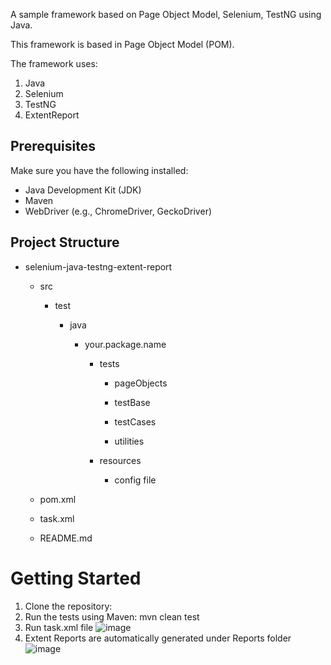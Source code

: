 A sample framework based on Page Object Model, Selenium, TestNG using Java.

This framework is based in Page Object Model (POM).

The framework uses:
1. Java
2. Selenium
3. TestNG
4. ExtentReport

## Prerequisites

Make sure you have the following installed:

- Java Development Kit (JDK)
- Maven
- WebDriver (e.g., ChromeDriver, GeckoDriver)

## Project Structure

- selenium-java-testng-extent-report

  - src

    - test

      - java

        - your.package.name

          - tests

            - pageObjects

            - testBase

            - testCases

            - utilities

          - resources

            - config file

  - pom.xml

  - task.xml

  - README.md


# Getting Started
1. Clone the repository:
2. Run the tests using Maven: mvn clean test
3. Run task.xml file
   ![image](https://github.com/techdome-io/Numadic_SeleniumFramework/assets/147978827/3fd6da90-9baf-4ea1-b1b1-6da264c51121)
4. Extent Reports are automatically generated under Reports folder
   ![image](https://github.com/techdome-io/Numadic_SeleniumFramework/assets/147978827/8f3405ae-edc1-44dc-b0af-702f5c27dba4)
